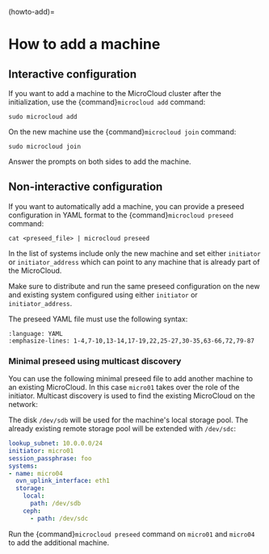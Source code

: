 (howto-add)=
# How to add a machine
## Interactive configuration

If you want to add a machine to the MicroCloud cluster after the initialization, use the {command}`microcloud add` command:

    sudo microcloud add

On the new machine use the {command}`microcloud join` command:

    sudo microcloud join

Answer the prompts on both sides to add the machine.

## Non-interactive configuration

If you want to automatically add a machine, you can provide a preseed configuration in YAML format to the {command}`microcloud preseed` command:

    cat <preseed_file> | microcloud preseed

In the list of systems include only the new machine and set either `initiator` or `initiator_address` which can point to any machine
that is already part of the MicroCloud.

Make sure to distribute and run the same preseed configuration on the new and existing system configured using either `initiator` or `initiator_address`.

The preseed YAML file must use the following syntax:

```{literalinclude} preseed.yaml
:language: YAML
:emphasize-lines: 1-4,7-10,13-14,17-19,22,25-27,30-35,63-66,72,79-87
```

### Minimal preseed using multicast discovery

You can use the following minimal preseed file to add another machine to an existing MicroCloud.
In this case `micro01` takes over the role of the initiator.
Multicast discovery is used to find the existing MicroCloud on the network:

The disk `/dev/sdb` will be used for the machine's local storage pool.
The already existing remote storage pool will be extended with `/dev/sdc`:

```yaml
lookup_subnet: 10.0.0.0/24
initiator: micro01
session_passphrase: foo
systems:
- name: micro04
  ovn_uplink_interface: eth1
  storage:
    local:
      path: /dev/sdb
    ceph:
      - path: /dev/sdc
```

Run the {command}`microcloud preseed` command on `micro01` and `micro04` to add the additional machine.
